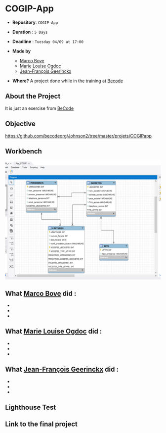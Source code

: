 # COGIP-App


- **Repository**: `COGIP-App`

- **Duration** : `5 Days`

- **Deadline** : `Tuesday 04/09 at 17:00`

- **Made by**  
  - [Marco Bove](https://github.com/marcomisco)
  - [Marie Louise Ogdoc](https://github.com/OGlou7)
  - [Jean-François Geerinckx](https://github.com/JFGEER83)


- **Where?**
 A project done while in the training at [Becode](https://github.com/becodeorg/)


## About the Project
It is just an exercise from [BeCode](https://github.com/becodeorg/)

## Objective
https://github.com/becodeorg/Johnson2/tree/master/projets/COGIPapp


## Workbench
![Workbench](./assets/img/cogip_img.JPG)


## What [Marco Bove](https://github.com/marcomisco) did :

*
*
*

## What [Marie Louise Ogdoc](https://github.com/OGlou7) did :

*
*
*


## What [Jean-François Geerinckx](https://github.com/JFGEER83) did :

*
*
*



## Lighthouse Test

<!-- ![Mockup]() -->

## Link to the final project

